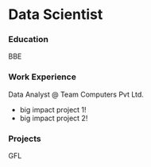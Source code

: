 # Data Scientist


### Education
BBE

### Work Experience
Data Analyst @ Team Computers Pvt Ltd.
-  big impact project 1!
-  big impact project 2!

### Projects
GFL
